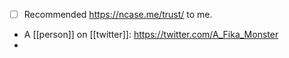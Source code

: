 - [ ] Recommended https://ncase.me/trust/ to me.
- A [[person]] on [[twitter]]: https://twitter.com/A_Fika_Monster
- 
